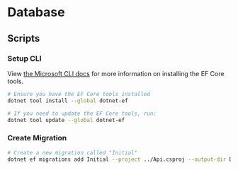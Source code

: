 ﻿# Database

## Scripts

### Setup CLI

View [the Microsoft CLI docs](https://learn.microsoft.com/en-us/ef/core/cli/dotnet#installing-the-tools) for more
information on installing the EF
Core tools.

```sh
# Ensure you have the EF Core tools installed
dotnet tool install --global dotnet-ef
```

```sh
# If you need to update the EF Core tools, run:
dotnet tool update --global dotnet-ef
```

### Create Migration

```sh
# Create a new migration called "Initial"
dotnet ef migrations add Initial --project ../Api.csproj --output-dir Database/Migrations
```
